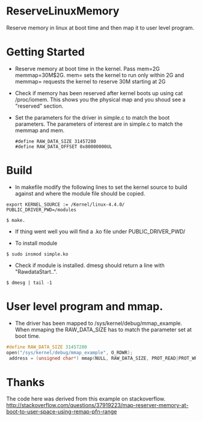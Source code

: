 # ReserveLinuxMemory
Reserve memory in linux at boot time and then map it to user level program.

# Getting Started 
* Reserve memory at boot time in the kernel. Pass mem=2G memmap=30M\$2G.  mem= sets the kernel to run only within 2G and memmap= requests the kernel to reserve 30M starting at 2G

* Check if memory has been reserved after kernel boots up using cat /proc/iomem. This shows you the physical map and you shoud see a "reserved" section.

* Set the parameters for the driver in simple.c to match the boot parameters.
  The parameters of interest are in simple.c to match the memmap and mem.
  ```
  #define RAW_DATA_SIZE 31457280
  #define RAW_DATA_OFFSET 0x80000000UL
  ```


# Build
* In makefile modify the following lines to set the kernel source to build against and where the module file should be copied.
```
export KERNEL_SOURCE := /Kernel/linux-4.4.0/
PUBLIC_DRIVER_PWD=/modules
```
```
$ make.
````
* If thing went well you will find a .ko file under PUBLIC_DRIVER_PWD/

* To install module
```
$ sudo insmod simple.ko
```
* Check if module is installed. dmesg should return a line with "RawdataStart..".
```
$ dmesg | tail -1
```

# User level program and mmap.
* The driver has been mapped to /sys/kernel/debug/mmap_example. When
mmaping the RAW_DATA_SIZE has to match the parameter set at boot time.
``` C
#define RAW_DATA_SIZE 31457280
open("/sys/kernel/debug/mmap_example", O_RDWR);
 address = (unsigned char*) mmap(NULL, RAW_DATA_SIZE, PROT_READ|PROT_WRITE, MAP_PRIVATE, configfd, 0);
```

# Thanks
The code here was derived from this example on stackoverflow.
http://stackoverflow.com/questions/37919223/map-reserver-memory-at-boot-to-user-space-using-remap-pfn-range
